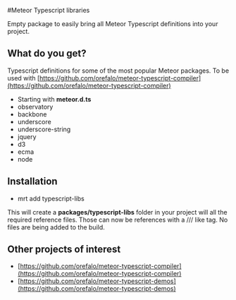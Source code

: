 #Meteor Typescript libraries

Empty package to easily bring all Meteor Typescript definitions into your project. 

## What do you get?

Typescript definitions for some of the most popular Meteor packages.
   To be used with [https://github.com/orefalo/meteor-typescript-compiler](https://github.com/orefalo/meteor-typescript-compiler)


* Starting with **meteor.d.ts**
* observatory
* backbone
* underscore
* underscore-string
* jquery
* d3
* ecma
* node

## Installation

* mrt add typescript-libs

This will create a **packages/typescript-libs** folder in your project will all the required reference files.
  Those can now be references with a ///<reference path="/path/to/packages/typescript-libs/meteor.d.ts" /> like tag.
 No files are being added to the build.

## Other projects of interest

* [https://github.com/orefalo/meteor-typescript-compiler](https://github.com/orefalo/meteor-typescript-compiler)
* [https://github.com/orefalo/meteor-typescript-demos](https://github.com/orefalo/meteor-typescript-demos)
